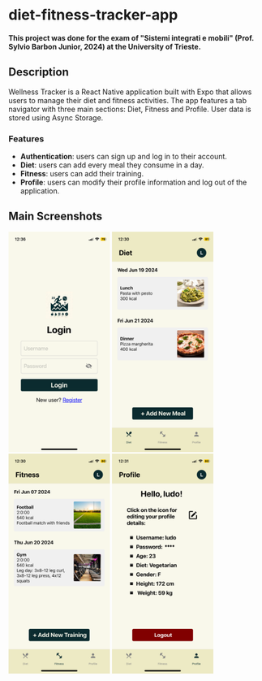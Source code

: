 # diet-fitness-tracker-app 

#### This project was done for the exam of "Sistemi integrati e mobili" (Prof. Sylvio Barbon Junior, 2024) at the University of Trieste.

## Description 

Wellness Tracker is a React Native application built with Expo that allows users to manage their diet and fitness activities. The app features a tab navigator with three main sections: Diet, Fitness and Profile. User data is stored using Async Storage. 

### Features

- **Authentication**: users can sign up and log in to their account.
- **Diet**: users can add every meal they consume in a day.
- **Fitness**: users can add their training.
- **Profile**: users can modify their profile information and log out of the application.

## Main Screenshots

<p align="left">
  <img src="./assets/LoginScreenScreenshot.png" alt="Login Screen" width="200"/>
  <img src="./assets/DietScreenScreenshot.png" alt="Diet Tab" width="200"/>
  <img src="./assets/FitnessScreenScreenshot.png" alt="Fitness Tab" width="200"/>
  <img src="./assets/ProfileScreenScreenshot.png" alt="Profile Tab" width="200"/>
</p>


